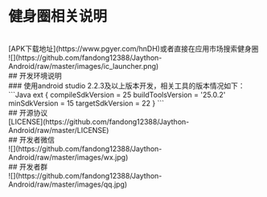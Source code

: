 # 健身圈相关说明
<br>
[APK下载地址](https://www.pgyer.com/hnDH)或者直接在应用市场搜索健身圈
<br/>
![](https://github.com/fandong12388/Jaython-Android/raw/master/images/ic_launcher.png)
<br>
##  开发环境说明
<br/>
###  使用android studio 2.2.3及以上版本开发，相关工具的版本情况如下：
```Java
ext {
    compileSdkVersion = 25
    buildToolsVersion = '25.0.2'
    minSdkVersion = 15
    targetSdkVersion = 22
}
```
<br/>
##  开源协议
<br/>
[LICENSE](https://github.com/fandong12388/Jaython-Android/raw/master/LICENSE)
<br/>
##  开发者微信
<br/>
![](https://github.com/fandong12388/Jaython-Android/raw/master/images/wx.jpg)
<br/>
##  开发者群
<br/>
![](https://github.com/fandong12388/Jaython-Android/raw/master/images/qq.jpg)